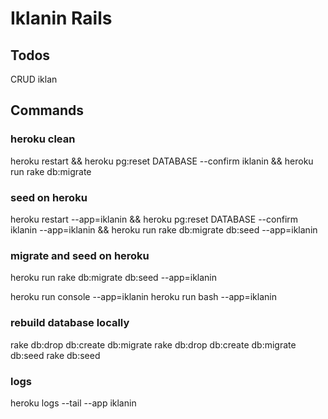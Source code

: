 # Iklanin Rails

## Todos

CRUD iklan

## Commands

### heroku clean

heroku restart && heroku pg:reset DATABASE --confirm iklanin && heroku run rake db:migrate

### seed on heroku

heroku restart --app=iklanin && heroku pg:reset DATABASE --confirm iklanin --app=iklanin && heroku run rake db:migrate db:seed --app=iklanin 

### migrate and seed on heroku

heroku run rake db:migrate db:seed --app=iklanin 

heroku run console --app=iklanin 
heroku run bash --app=iklanin 

### rebuild database locally

rake db:drop db:create db:migrate
rake db:drop db:create db:migrate db:seed
rake db:seed

### logs

heroku logs --tail --app iklanin
